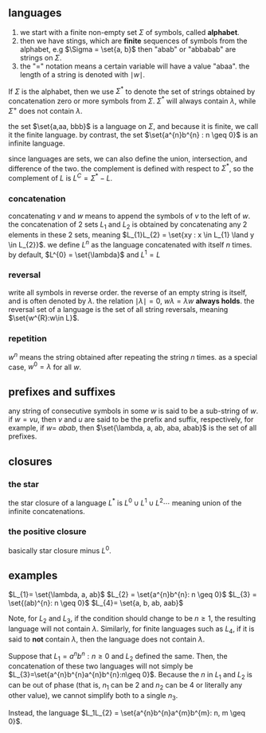 ## languages
1. we start with a finite non-empty set $\Sigma$ of symbols, called **alphabet**.
2. then we have stings, which are **finite** sequences of symbols from the alphabet, e.g $\Sigma = \set{a, b}$ then "abab" or "abbabab" are strings on $\Sigma$. 
3. the "=" notation means a certain variable will have a value "abaa". the length of a string is denoted with $\mid w \mid$.

If $\Sigma$ is the alphabet, then we use $\Sigma ^*$ to denote the set of strings obtained by concatenation zero or more symbols from $\Sigma$. $\Sigma ^*$ will always contain $\lambda$, while $\Sigma ^+$ does not contain $\lambda$. 

the set $\set{a,aa, bbb}$ is a language on $\Sigma$, and because it is finite, we call it the finite language. by contrast, the set $\set{a^{n}b^{n} : n \geq 0}$ is an infinite language.

since languages are sets, we can also define the union, intersection, and difference of the two. the complement is defined with respect to $\Sigma ^*$, so the complement of $L$ is $L^{C}= \Sigma ^*-L$.
### concatenation
concatenating $v$ and $w$ means to append the symbols of $v$ to the left of $w$. 
the concatenation of 2 sets $L_{1}$ and $L_{2}$ is obtained by concatenating any 2 elements in these 2 sets, meaning $L_{1}L_{2} = \set{xy : x \in L_{1} \land y \in L_{2}}$. 
we define $L^n$ as the language concatenated with itself $n$ times. by default, $L^{0} = \set{\lambda}$ and $L^{1}= L$ 
### reversal
write all symbols in reverse order. the reverse of an empty string is itself, and is often denoted by $\lambda$. 
the relation $\mid\lambda\mid = 0$, $w\lambda = \lambda w$ **always holds**. 
the reversal set of a language is the set of all string reversals, meaning $\set{w^{R}:w\in L}$.
### repetition
$w^{n}$ means the string obtained after repeating the string $n$ times. as a special case, $w^{0} = \lambda$ for all $w$. 
## prefixes and suffixes
any string of consecutive symbols in some $w$ is said to be a sub-string of $w$. if $w = vu$, then $v$ and $u$ are said to be the prefix and suffix, respectively, for example, if $w =$ $abab$, then $\set{\lambda, a, ab, aba, abab}$ is the set of all prefixes.
## closures
### the star 
the star closure of a language $L^{*}$ is $L^{0}\cup L^{1}\cup L^{2} \cdots$ meaning union of the infinite concatenations.
### the positive closure
basically star closure minus $L^0$.

## examples
$L_{1}= \set{\lambda, a, ab}$
$L_{2} = \set{a^{n}b^{n}: n \geq 0}$
$L_{3} = \set{(ab)^{n}: n \geq 0}$
$L_{4}= \set{a, b, ab, aab}$

Note, for $L_{2}$ and $L_3$, if the condition should change to be $n\geq 1$, the resulting language will not contain $\lambda$. Similarly, for finite languages such as $L_4$, if it is said to **not** contain $\lambda$, then the language does not contain $\lambda$. 

Suppose that $L_{1} = {a^{n}b^{n}: n\geq 0}$ and $L_2$ defined the same. Then, the concatenation of these two languages will not simply be $L_{3}=\set{a^{n}b^{n}a^{n}b^{n}:n\geq 0}$. Because the $n$ in $L_1$ and $L_2$ is can be out of phase (that is, $n_1$ can be 2 and $n_2$ can be 4 or literally any other value), we cannot simplify both to a single $n_3$.

Instead, the language $L_1L_{2} = \set{a^{n}b^{n}a^{m}b^{m}: n, m \geq 0}$.  

